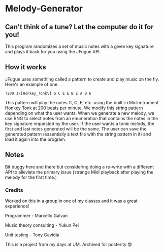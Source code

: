 # Melody-Generator
## Can't think of a tune? Let the computer do it for you!

This program randomizes a set of music notes with a given key signature and plays it back for you using the JFugue API.

## How it works
JFugue uses something called a pattern to create and play music on the fly. Here's an example of one:
```
T200 I\[Honkey_Tonk\] G C E E B E A B G
```
This pattern will play the notes G, C, E, etc. using the built-in Midi intrument Honkey Tonk at 200 beats per minute.
We modify this string pattern depending on what the user wants. When we generate a new melody, we use RNG to select notes from an enumeration that contains the notes in the key signature requested by the user. 
If the user wants a tonic melody, the first and last notes generated will be the same.
The user can save the generated pattern (essentially a text file with the string pattern in it) and load it again into the program.

## Notes
Bit buggy here and there but considering doing a re-write with a different API to alleviate the primary issue (strange Midi playback after playing the melody for the first time.)

### Credits
Worked on this in a group in one of my classes and it was a great experience!

Programmer - Marcello Galvan

Music theory consulting - Yukun Pei

Unit testing - Tony Gavidia

This is a project from my days at UM. Archived for posterity 😎
